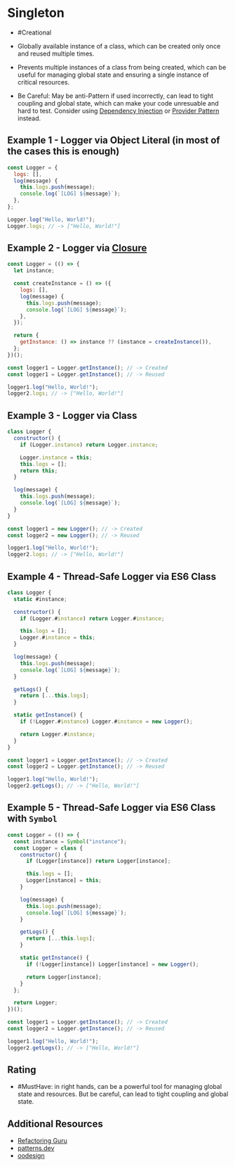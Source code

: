 # Singleton

- #Creational

- Globally available instance of a class, which can be created only once and reused multiple times.

- Prevents multiple instances of a class from being created, which can be useful for managing global state and ensuring a single instance of critical resources.

- Be Careful: May be anti-Pattern if used incorrectly, can lead to tight coupling and global state, which can make your code unresuable and hard to test. Consider using [Dependency Injection](/Vanilla/Creational/DependencyInjection.md) or [Provider Pattern](/Vanilla/Creational/Provider.md) instead.

## Example 1 - Logger via Object Literal (in most of the cases this is enough)

```javascript
const Logger = {
  logs: [],
  log(message) {
    this.logs.push(message);
    console.log(`[LOG] ${message}`);
  },
};

Logger.log("Hello, World!");
Logger.logs; // -> ["Hello, World!"]
```

## Example 2 - Logger via [Closure](/Vanilla/Behavioral/Closure.md)

```javascript
const Logger = (() => {
  let instance;

  const createInstance = () => ({
    logs: [],
    log(message) {
      this.logs.push(message);
      console.log(`[LOG] ${message}`);
    },
  });

  return {
    getInstance: () => instance ?? (instance = createInstance()),
  };
})();

const logger1 = Logger.getInstance(); // -> Created
const logger1 = Logger.getInstance(); // -> Reused

logger1.log("Hello, World!");
logger2.logs; // -> ["Hello, World!"]
```

## Example 3 - Logger via Class

```javascript
class Logger {
  constructor() {
    if (Logger.instance) return Logger.instance;

    Logger.instance = this;
    this.logs = [];
    return this;
  }

  log(message) {
    this.logs.push(message);
    console.log(`[LOG] ${message}`);
  }
}

const logger1 = new Logger(); // -> Created
const logger2 = new Logger(); // -> Reused

logger1.log("Hello, World!");
logger2.logs; // -> ["Hello, World!"]
```

## Example 4 - Thread-Safe Logger via ES6 Class

```javascript
class Logger {
  static #instance;

  constructor() {
    if (Logger.#instance) return Logger.#instance;

    this.logs = [];
    Logger.#instance = this;
  }

  log(message) {
    this.logs.push(message);
    console.log(`[LOG] ${message}`);
  }

  getLogs() {
    return [...this.logs];
  }

  static getInstance() {
    if (!Logger.#instance) Logger.#instance = new Logger();

    return Logger.#instance;
  }
}

const logger1 = Logger.getInstance(); // -> Created
const logger2 = Logger.getInstance(); // -> Reused

logger1.log("Hello, World!");
logger2.getLogs(); // -> ["Hello, World!"]
```

## Example 5 - Thread-Safe Logger via ES6 Class with `Symbol`

```javascript
const Logger = (() => {
  const instance = Symbol("instance");
  const Logger = class {
    constructor() {
      if (Logger[instance]) return Logger[instance];

      this.logs = [];
      Logger[instance] = this;
    }

    log(message) {
      this.logs.push(message);
      console.log(`[LOG] ${message}`);
    }

    getLogs() {
      return [...this.logs];
    }

    static getInstance() {
      if (!Logger[instance]) Logger[instance] = new Logger();

      return Logger[instance];
    }
  };

  return Logger;
})();

const logger1 = Logger.getInstance(); // -> Created
const logger2 = Logger.getInstance(); // -> Reused

logger1.log("Hello, World!");
logger2.getLogs(); // -> ["Hello, World!"]
```

## Rating

- #MustHave: in right hands, can be a powerful tool for managing global state and resources. But be careful, can lead to tight coupling and global state.

## Additional Resources

- [Refactoring Guru](https://refactoring.guru/design-patterns/singleton)
- [patterns.dev](https://www.patterns.dev/vanilla/singleton-pattern)
- [oodesign](https://www.oodesign.com/singleton-pattern)

